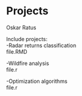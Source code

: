 # Projects
Oskar Ratus <br>

Include projects: <br>
-Radar returns classification <br>
file.RMD

-Wildfire analysis <br>
file.r

-Optimization algorithms <br>
file.r
